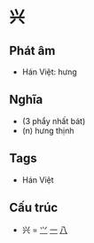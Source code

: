 # 兴

## Phát âm
* Hán Việt: hưng

## Nghĩa
* (3 phẩy nhất bát)
* (n) hưng thịnh

## Tags
* Hán Việt

## Cấu trúc
* 兴 = [⺍](⺍.md) [一](一.md) [八](八.md)

<script>window.HANZI_FIELD='兴';</script>